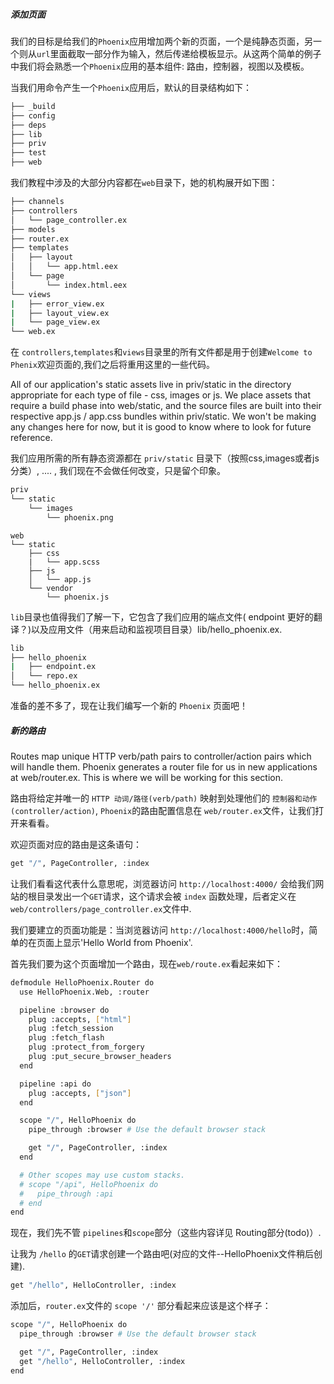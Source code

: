 
##### 添加页面

我们的目标是给我们的`Phoenix`应用增加两个新的页面，一个是纯静态页面，另一个则从`url`里面截取一部分作为输入，然后传递给模板显示。从这两个简单的例子中我们将会熟悉一个`Phoenix`应用的基本组件: 路由，控制器，视图以及模板。

当我们用命令产生一个`Phoenix`应用后，默认的目录结构如下：
```bash
├── _build
├── config
├── deps
├── lib
├── priv
├── test
├── web
```
我们教程中涉及的大部分内容都在`web`目录下，她的机构展开如下图：

```bash
├── channels
├── controllers
│   └── page_controller.ex
├── models
├── router.ex
├── templates
│   ├── layout
│   │   └── app.html.eex
│   └── page
│       └── index.html.eex
└── views
|   ├── error_view.ex
|   ├── layout_view.ex
|   └── page_view.ex
└── web.ex
```

在 `controllers`,`templates`和`views`目录里的所有文件都是用于创建`Welcome to Phenix`欢迎页面的,我们之后将重用这里的一些代码。

All of our application's static assets live in priv/static in the directory appropriate for each type of file - css, images or js. We place assets that require a build phase into web/static, and the source files are built into their respective app.js / app.css bundles within priv/static. We won't be making any changes here for now, but it is good to know where to look for future reference.

我们应用所需的所有静态资源都在 `priv/static` 目录下（按照css,images或者js分类）, .... , 我们现在不会做任何改变，只是留个印象。

```bash
priv
└── static
    └── images
        └── phoenix.png

```
```
web
└── static
    ├── css
    |   └── app.scss
    ├── js
    │   └── app.js
    └── vendor
        └── phoenix.js
```
`lib`目录也值得我们了解一下，它包含了我们应用的端点文件( endpoint 更好的翻译？)以及应用文件（用来启动和监视项目目录）lib/hello_phoenix.ex.

```bash
lib
├── hello_phoenix
|   ├── endpoint.ex
│   └── repo.ex
└── hello_phoenix.ex

```
准备的差不多了，现在让我们编写一个新的 `Phoenix` 页面吧！

##### 新的路由
Routes map unique HTTP verb/path pairs to controller/action pairs which will handle them. Phoenix generates a router file for us in new applications at web/router.ex. This is where we will be working for this section.

路由将给定并唯一的 `HTTP 动词/路径(verb/path)` 映射到处理他们的 `控制器和动作(controller/action)`, `Phoenix`的路由配置信息在 `web/router.ex`文件，让我们打开来看看。

欢迎页面对应的路由是这条语句：
```bash
get "/", PageController, :index
```
让我们看看这代表什么意思呢，浏览器访问 `http://localhost:4000/` 会给我们网站的根目录发出一个`GET`请求，这个请求会被 `index` 函数处理，后者定义在 `web/controllers/page_controller.ex`文件中.

我们要建立的页面功能是：当浏览器访问 `http://localhost:4000/hello`时，简单的在页面上显示'Hello World from Phoenix'.

首先我们要为这个页面增加一个路由，现在`web/route.ex`看起来如下：

```bash
defmodule HelloPhoenix.Router do
  use HelloPhoenix.Web, :router

  pipeline :browser do
    plug :accepts, ["html"]
    plug :fetch_session
    plug :fetch_flash
    plug :protect_from_forgery
    plug :put_secure_browser_headers
  end

  pipeline :api do
    plug :accepts, ["json"]
  end

  scope "/", HelloPhoenix do
    pipe_through :browser # Use the default browser stack

    get "/", PageController, :index
  end

  # Other scopes may use custom stacks.
  # scope "/api", HelloPhoenix do
  #   pipe_through :api
  # end
end

```

现在，我们先不管 `pipelines`和`scope`部分（这些内容详见 Routing部分(todo)）.

让我为 `/hello` 的`GET`请求创建一个路由吧(对应的文件--HelloPhoenix文件稍后创建).

```bash
get "/hello", HelloController, :index
```
添加后，`router.ex`文件的 `scope '/'` 部分看起来应该是这个样子：

```bash
scope "/", HelloPhoenix do
  pipe_through :browser # Use the default browser stack

  get "/", PageController, :index
  get "/hello", HelloController, :index
end
```


























